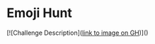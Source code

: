 # Emoji Hunt

[![Challenge Description]([link to image on GH](https://raw.githubusercontent.com/acoozi/CTF-Writeups/main/SquareCTF2022/ressources/emoji_hunt_challenge_description-0.png))]()

